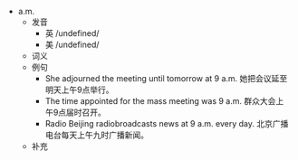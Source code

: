 - a.m.
  - 发音
    - 英 /undefined/
    - 美 /undefined/
  - 词义
  - 例句
    - She adjourned the meeting until tomorrow at 9 a.m. 她把会议延至明天上午9点举行。
    - The time appointed for the mass meeting was 9 a.m. 群众大会上午9点届时召开。
    - Radio Beijing radiobroadcasts news at 9 a.m. every day. 北京广播电台每天上午九时广播新闻。
  - 补充